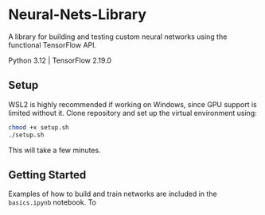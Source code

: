 # Neural-Nets-Library
A library for building and testing custom neural networks using the functional TensorFlow API.

Python 3.12 | TensorFlow 2.19.0

## Setup
WSL2 is highly recommended if working on Windows, since GPU support is limited without it. Clone repository and set up the virtual environment using:
```bash
chmod +x setup.sh
./setup.sh
```
This will take a few minutes.

## Getting Started
Examples of how to build and train networks are included in the `basics.ipynb` notebook. To 
